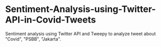 # Sentiment-Analysis-using-Twitter-API-in-Covid-Tweets
Sentiment analysis using Twitter API and Tweepy to analyze tweet about "Covid", "PSBB", "Jakarta".
